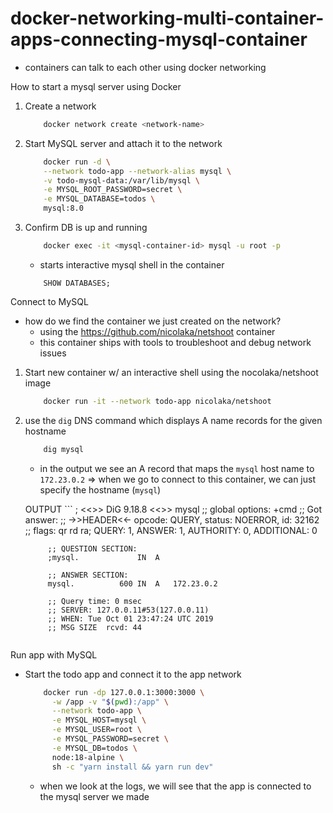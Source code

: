 # docker-networking-multi-container-apps-connecting-mysql-container

-  containers can talk to each other using docker networking

How to start a mysql server using Docker

1) Create a network

    ``` bash
        docker network create <network-name>
    ```

2) Start MySQL server and attach it to the network

    ``` bash
        docker run -d \
        --network todo-app --network-alias mysql \
        -v todo-mysql-data:/var/lib/mysql \
        -e MYSQL_ROOT_PASSWORD=secret \
        -e MYSQL_DATABASE=todos \
        mysql:8.0
    ```

3) Confirm DB is up and running

    ``` bash
        docker exec -it <mysql-container-id> mysql -u root -p
    ```
    -  starts interactive mysql shell in the container

    ```mysql
        SHOW DATABASES;
    ```


Connect to MySQL
-  how do we find the container we just created on the network?
    -  using the https://github.com/nicolaka/netshoot container
    -  this container ships with tools to troubleshoot and debug network issues

1) Start new container w/ an interactive shell using the nocolaka/netshoot image
    
    ``` bash
        docker run -it --network todo-app nicolaka/netshoot
    ```
2) use the `dig` DNS command which displays A name records for the given
hostname
    
    ``` bash
        dig mysql
    ```
    
    -  in the output we see an A record that maps the `mysql` host name to
    `172.23.0.2` => when we go to connect to this container, we can just specify
    the hostname (`mysql`)

    OUTPUT
        ```
            ; <<>> DiG 9.18.8 <<>> mysql
            ;; global options: +cmd
            ;; Got answer:
            ;; ->>HEADER<<- opcode: QUERY, status: NOERROR, id: 32162
            ;; flags: qr rd ra; QUERY: 1, ANSWER: 1, AUTHORITY: 0, ADDITIONAL: 0

            ;; QUESTION SECTION:
            ;mysql.				IN	A

            ;; ANSWER SECTION:
            mysql.			600	IN	A	172.23.0.2

            ;; Query time: 0 msec
            ;; SERVER: 127.0.0.11#53(127.0.0.11)
            ;; WHEN: Tue Oct 01 23:47:24 UTC 2019
            ;; MSG SIZE  rcvd: 44
    ```

Run app with MySQL

-  Start the todo app and connect it to the app network

    ``` bash
        docker run -dp 127.0.0.1:3000:3000 \
          -w /app -v "$(pwd):/app" \
          --network todo-app \
          -e MYSQL_HOST=mysql \
          -e MYSQL_USER=root \
          -e MYSQL_PASSWORD=secret \
          -e MYSQL_DB=todos \
          node:18-alpine \
          sh -c "yarn install && yarn run dev"
    ```
    
    -  when we look at the logs, we will see that the app is connected to the
    mysql server we made


